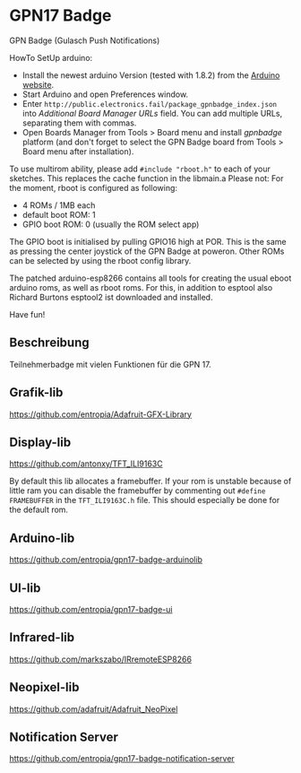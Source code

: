 # GPN17 Badge
GPN Badge (Gulasch Push Notifications)

HowTo SetUp arduino:
- Install the newest arduino Version (tested with 1.8.2) from the [Arduino website](http://www.arduino.cc/en/main/software).
- Start Arduino and open Preferences window.
- Enter ```http://public.electronics.fail/package_gpnbadge_index.json``` into *Additional Board Manager URLs* field. You can add multiple URLs, separating them with commas.
- Open Boards Manager from Tools > Board menu and install *gpnbadge* platform (and don't forget to select the GPN Badge board from Tools > Board menu after installation).

To use multirom ability, please add 
```#include "rboot.h"```
to each of your sketches. This replaces the cache function in the libmain.a
Please not: For the moment, rboot is configured as following:

- 4 ROMs / 1MB each
- default boot ROM: 1 
- GPIO boot ROM: 0 (usually the ROM select app)

The GPIO boot is initialised by pulling GPIO16 high at POR. This is the same as pressing the center joystick of the GPN Badge at poweron. Other ROMs can be selected by using the rboot config library.

The patched arduino-esp8266 contains all tools for creating the usual eboot arduino roms, as well as rboot roms.
For this, in addition to esptool also Richard Burtons esptool2 ist downloaded and installed.

Have fun!


## Beschreibung
Teilnehmerbadge mit vielen Funktionen für die GPN 17.

## Grafik-lib
https://github.com/entropia/Adafruit-GFX-Library

## Display-lib
https://github.com/antonxy/TFT_ILI9163C

By default this lib allocates a framebuffer.
If your rom is unstable because of little ram you can disable the framebuffer by commenting out `#define FRAMEBUFFER` in the `TFT_ILI9163C.h` file.
This should especially be done for the default rom.

## Arduino-lib
https://github.com/entropia/gpn17-badge-arduinolib

## UI-lib
https://github.com/entropia/gpn17-badge-ui

## Infrared-lib
https://github.com/markszabo/IRremoteESP8266

## Neopixel-lib
https://github.com/adafruit/Adafruit_NeoPixel

## Notification Server
https://github.com/entropia/gpn17-badge-notification-server
